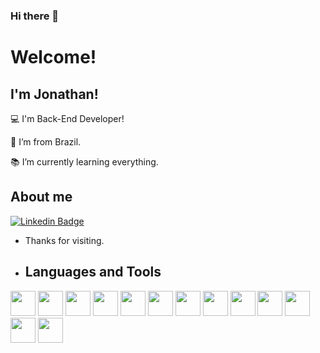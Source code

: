 ### Hi there 👋

# Welcome!

 

## I'm Jonathan!

 

:computer: I'm Back-End Developer!

:house_with_garden: I’m from Brazil.

:books: I’m currently learning everything.


## About me

[![Linkedin Badge](https://img.shields.io/badge/-LinkedIn-blue?style=flat-square&logo=Linkedin&logoColor=white&link=https://www.linkedin.com/in/miranda-jon/)]( https://www.linkedin.com/in/miranda-jon/)

- Thanks for visiting.

- ## Languages and Tools

<div style="display inline">
 <img height="40" src="https://img.shields.io/badge/C%23-239120?style=for-the-badge" />
 <img height="40" src="https://img.shields.io/badge/.NET-512BD4?style=for-the-badge" />
 <image height="40" src="https://img.shields.io/badge/Delphi-B22222?style=for-the-badge&logo=delphi&logoColor=white" />
 <image height="40" src="https://img.shields.io/badge/Selenium-43B02A?style=for-the-badge&logo=Selenium&logoColor=white"/>
 <image height="40" src="https://img.shields.io/badge/Docker-2CA5E0?style=for-the-badge&logo=docker&logoColor=white"/>
 <image height="40" src="https://img.shields.io/badge/HTML5-E34F26?style=for-the-badge&logo=html5&logoColor=white"/>
 <image height="40" src="https://img.shields.io/badge/CSS3-1572B6?style=for-the-badge&logo=css3&logoColor=white"/>
 <image height="40" src="https://img.shields.io/badge/PostgreSQL-316192?style=for-the-badge&logo=postgresql&logoColor=white"/>
 <image height="40" src="https://img.shields.io/badge/Oracle-F80000?style=for-the-badge&logo=Oracle&logoColor=white"/>
 <image height="40" src="https://img.shields.io/badge/MySQL-005C84?style=for-the-badge&logo=mysql&logoColor=white"/>
 <image height="40" src="https://img.shields.io/badge/GIT-E44C30?style=for-the-badge&logo=git&logoColor=white"/>
 <image height="40" src="https://img.shields.io/badge/Ubuntu-E95420?style=for-the-badge&logo=ubuntu&logoColor=white"/>
 <image height="40" src="https://img.shields.io/badge/JavaScript-323330?style=for-the-badge&logo=javascript&logoColor=F7DF1E" />
 </div>
